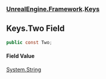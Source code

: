 ### [UnrealEngine.Framework](./UnrealEngine-Framework.md 'UnrealEngine.Framework').[Keys](./UnrealEngine-Framework-Keys.md 'UnrealEngine.Framework.Keys')
## Keys.Two Field
  
```csharp
public const Two;
```
#### Field Value
[System.String](https://docs.microsoft.com/en-us/dotnet/api/System.String 'System.String')  
